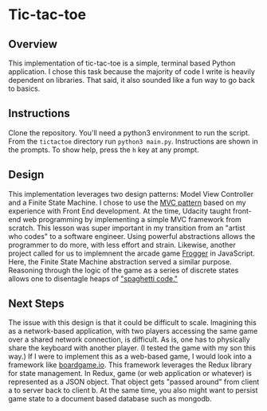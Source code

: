 # Tic-tac-toe

## Overview
This implementation of tic-tac-toe is a simple, terminal based Python application. I chose this task because the majority of code I write is heavily dependent on libraries. That said, it also sounded like a fun way to go back to basics.

## Instructions
Clone the repository. You'll need a python3 environment to run the script. From the `tictactoe` directory run `python3 main.py`. Instructions are shown in the prompts. To show help, press the `h` key at any prompt.

## Design
This implementation leverages two design patterns: Model View Controller and a Finite State Machine. I chose to use the [MVC pattern](https://course.ccs.neu.edu/cs5010f18/lecture10.html) based on my experience with Front End development. At the time, Udacity taught front-end web programming by implementing a simple MVC framework from scratch. This lesson was super important in my transition from an "artist who codes" to a software engineer. Using powerful abstractions allows the programmer to do more, with less effort and strain. Likewise, another project called for us to implemnent the arcade game [Frogger](https://en.wikipedia.org/wiki/Frogger) in JavaScript. Here, the Finite State Machine abstraction served a similar purpose. Reasoning through the logic of the game as a series of discrete states allows one to disentagle heaps of ["spaghetti code."](https://en.wikipedia.org/wiki/Spaghetti_code#:~:text=Spaghetti%20code%20is%20a%20pejorative,with%20insufficient%20ability%20or%20experience.)

## Next Steps
The issue with this design is that it could be difficult to scale. Imagining this as a network-based application, with two players accessing the same game over a shared network connection, is difficult. As is, one has to physically share the keyboard with another player. (I tested the game with my son this way.) If I were to implement this as a web-based game, I would look into a framework like [boardgame.io](https://boardgame.io). This framework leverages the Redux library for state management. In Redux, game (or web application or whatever) is represented as a JSON object. That object gets "passed around" from client a to server back to client b. At the same time, you also might want to persist game state to a document based database such as mongodb.
